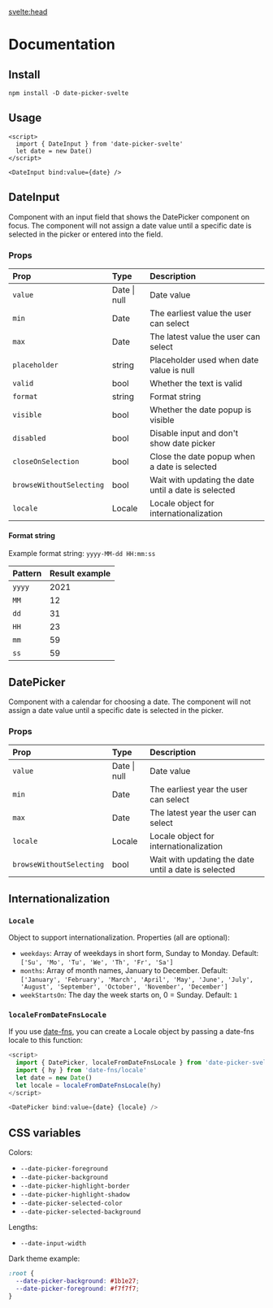 <svelte:head>

  <title>Docs • Date Picker Svelte</title>
</svelte:head>

# Documentation

## Install

```
npm install -D date-picker-svelte
```

## Usage

```svelte
<script>
  import { DateInput } from 'date-picker-svelte'
  let date = new Date()
</script>

<DateInput bind:value={date} />
```

## DateInput

Component with an input field that shows the DatePicker component on focus.
The component will not assign a date value until a specific date is selected in the picker or entered into the field.

### Props

| Prop                     | Type         | Description                                          |
| :----------------------- | :----------- | :--------------------------------------------------- |
| `value`                  | Date \| null | Date value                                           |
| `min`                    | Date         | The earliest value the user can select               |
| `max`                    | Date         | The latest value the user can select                 |
| `placeholder`            | string       | Placeholder used when date value is null             |
| `valid`                  | bool         | Whether the text is valid                            |
| `format`                 | string       | Format string                                        |
| `visible`                | bool         | Whether the date popup is visible                    |
| `disabled`               | bool         | Disable input and don't show date picker             |
| `closeOnSelection`       | bool         | Close the date popup when a date is selected         |
| `browseWithoutSelecting` | bool         | Wait with updating the date until a date is selected |
| `locale`                 | Locale       | Locale object for internationalization               |

#### Format string

Example format string: `yyyy-MM-dd HH:mm:ss`

| Pattern | Result example |
| :------ | :------------- |
| `yyyy`  | 2021           |
| `MM`    | 12             |
| `dd`    | 31             |
| `HH`    | 23             |
| `mm`    | 59             |
| `ss`    | 59             |

## DatePicker

Component with a calendar for choosing a date.
The component will not assign a date value until a specific date is selected in the picker.

### Props

| Prop                     | Type         | Description                                          |
| :----------------------- | :----------- | :--------------------------------------------------- |
| `value`                  | Date \| null | Date value                                           |
| `min`                    | Date         | The earliest year the user can select                |
| `max`                    | Date         | The latest year the user can select                  |
| `locale`                 | Locale       | Locale object for internationalization               |
| `browseWithoutSelecting` | bool         | Wait with updating the date until a date is selected |

## Internationalization

### `Locale`

Object to support internationalization. Properties (all are optional):

- `weekdays`: Array of weekdays in short form, Sunday to Monday. Default: `['Su', 'Mo', 'Tu', 'We', 'Th', 'Fr', 'Sa']`
- `months`: Array of month names, January to December. Default: `['January', 'February', 'March', 'April', 'May', 'June', 'July', 'August', 'September', 'October', 'November', 'December']`
- `weekStartsOn`: The day the week starts on, 0 = Sunday. Default: `1`

### `localeFromDateFnsLocale`

If you use [date-fns](https://date-fns.org/), you can create a Locale object by passing a date-fns locale to this function:

```js
<script>
  import { DatePicker, localeFromDateFnsLocale } from 'date-picker-svelte'
  import { hy } from 'date-fns/locale'
  let date = new Date()
  let locale = localeFromDateFnsLocale(hy)
</script>

<DatePicker bind:value={date} {locale} />
```

## CSS variables

Colors:

- `--date-picker-foreground`
- `--date-picker-background`
- `--date-picker-highlight-border`
- `--date-picker-highlight-shadow`
- `--date-picker-selected-color`
- `--date-picker-selected-background`

Lengths:

- `--date-input-width`

Dark theme example:

```css
:root {
  --date-picker-background: #1b1e27;
  --date-picker-foreground: #f7f7f7;
}
```

